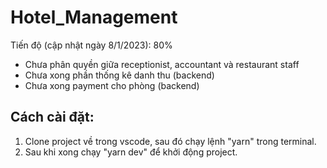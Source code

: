 # Hotel_Management
Tiến độ (cập nhật ngày 8/1/2023): 80%
- Chưa phân quyền giữa receptionist, accountant và restaurant staff
- Chưa xong phần thống kê danh thu (backend)
- Chưa xong payment cho phòng (backend)

## Cách cài đặt:
1. Clone project về trong vscode, sau đó chạy lệnh "yarn" trong terminal.
2. Sau khi xong chạy "yarn dev" để khởi động project.
